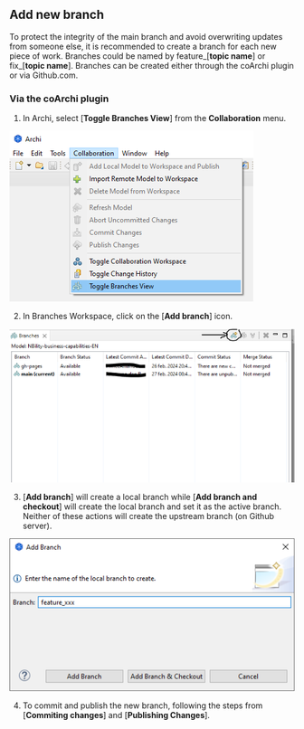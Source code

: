 ## Add new branch

To protect the integrity of the main branch and avoid overwriting updates from someone else, it is recommended to create a branch for each new piece of work.  Branches could be named by feature_[**topic name**] or fix_[**topic name**].  Branches can be created either through the coArchi plugin or via Github.com.

### Via the coArchi plugin

1. In Archi, select [**Toggle Branches View**] from the **Collaboration** menu.

![coArchi-branches](https://github.com/NBility-Model/.github/blob/main/images/Branches%20view.PNG)

2. In Branches Workspace, click on the [**Add branch**] icon.

![coArchi-add-branche](https://github.com/NBility-Model/.github/blob/main/images/Add%20branch.PNG)

3. [**Add branch**] will create a local branch while [**Add branch and checkout**] will create the local branch and set it as the active branch.  Neither of these actions will create the upstream branch (on Github server).

![coArchi-add-branch](https://github.com/NBility-Model/.github/blob/main/images/Add_branch_part%202.PNG)

4. To commit and publish the new branch, following the steps from [**Commiting changes**] and [**Publishing Changes**].

